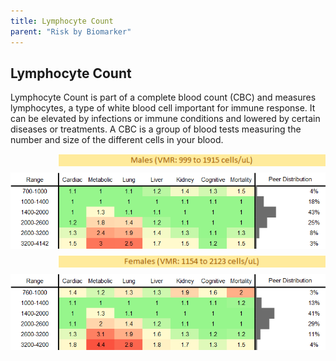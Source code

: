 ```yaml
---
title: Lymphocyte Count
parent: "Risk by Biomarker"
---
```



## Lymphocyte Count


Lymphocyte Count is part of a complete blood count (CBC) and measures lymphocytes, a type of white blood cell important for immune response. It can be elevated by infections or immune conditions and lowered by certain diseases or treatments. A CBC is a group of blood tests measuring the number and size of the different cells in your blood.

<div style="display: flex; flex-direction: column; gap: 10px;">

  <img src="/assets/images/vmrbiomarker_lymphocytes__male.png" alt="Lymphocyte Count VMR Male" style="margin-left: 15%">
  <img src="/assets/images/rr_lymphocytes__male.png" alt="Lymphocyte Count RR Male">

  <img src="/assets/images/vmrbiomarker_lymphocytes__female.png" alt="Lymphocyte Count VMR Female" style="margin-left: 15%; ">
  <img src="/assets/images/rr_lymphocytes__female.png" alt="Lymphocyte Count RR Female">

</div>



